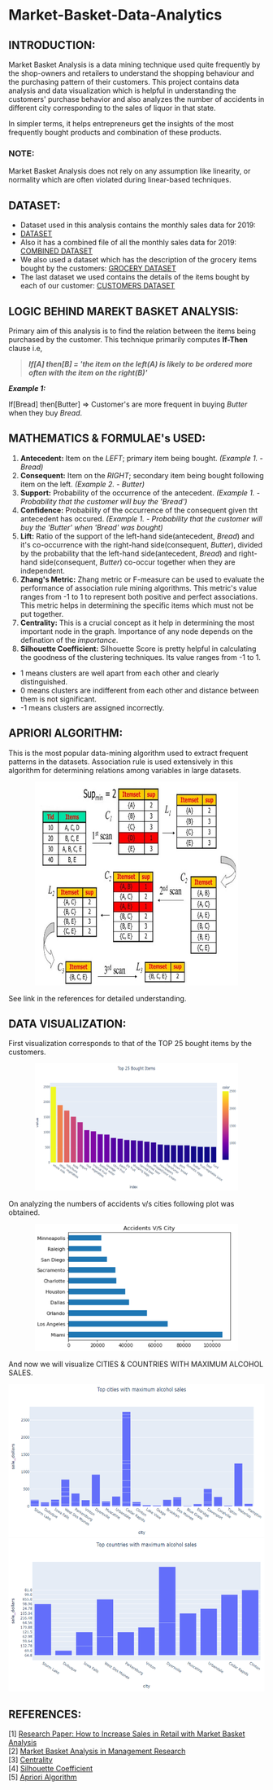 # Market-Basket-Data-Analytics

## INTRODUCTION:
Market Basket Analysis is a data mining technique used quite frequently by the shop-owners and retailers to understand the shopping behaviour and the purchasing pattern of their customers. This project contains data analysis and data visualization which is helpful in understanding the customers' purchase behavior and also analyzes the number of accidents in different city corresponding to the sales of liquor in that state.

In simpler terms, it helps entrepreneurs get the insights of the most frequently bought products and combination of these products.

### NOTE:
Market Basket Analysis does not rely on any assumption like linearity, or normality which are often violated during linear-based techniques.

## DATASET:
- Dataset used in this analysis contains the monthly sales data for 2019:
- [DATASET](https://github.com/ApoorvPathak2003/Market-Basket-Data-Analytics/tree/main/Sales_Data)
- Also it has a combined file of all the monthly sales data for 2019:
[COMBINED DATASET](https://github.com/ApoorvPathak2003/Market-Basket-Data-Analytics/blob/main/12%20months%20sales.csv)
- We also used a dataset which has the description of the grocery items bought by the customers: 
[GROCERY DATASET](https://github.com/ApoorvPathak2003/Market-Basket-Data-Analytics/blob/main/Groceries%20data.csv)
- The last dataset we used contains the details of the items bought by each of our customer:
[CUSTOMERS DATASET](https://github.com/ApoorvPathak2003/Market-Basket-Data-Analytics/blob/main/customers.csv)

## LOGIC BEHIND MAREKT BASKET ANALYSIS:
Primary aim of this analysis is to find the relation between the items being purchased by the customer. This technique primarily computes **If-Then** clause i.e,

> ***If[A] then[B] = 'the item on the left(A) is likely to be ordered more often with the item on the right(B)'***

***Example 1:***

If[Bread] then[Butter] => Customer's are more frequent in buying *Butter* when they buy *Bread*.

## MATHEMATICS & FORMULAE's USED:
1. **Antecedent:** Item on the *LEFT*; primary item being bought. *(Example 1. - Bread)*
2. **Consequent:** Item on the *RIGHT*; secondary item being bought following item on the left. *(Example 2. - Butter)*
3. **Support:** Probability of the occurrence of the antecedent. *(Example 1. -  Probability that the customer will buy the 'Bread')*
4. **Confidence:** Probability of the occurrence of the consequent given tht antecedent has occured. *(Example 1. -  Probability that the customer will buy the 'Butter' when 'Bread' was bought)*
5. **Lift:** Ratio of the support of the left-hand side(antecedent, *Bread*) and it's co-occurrence with the right-hand side(consequent, *Butter*), divided by the probability that the left-hand side(antecedent, *Bread*) and right-hand side(consequent, *Butter*) co-occur together when they are independent.
6. **Zhang's Metric:** Zhang metric or F-measure can be used to evaluate the performance of association rule mining algorithms. This metric's value ranges from -1 to 1 to represent both positive and perfect associations. This metric helps in determining the specific items which must not be put together.
7. **Centrality:** This is a crucial concept as it help in determining the most important node in the graph. Importance of any node depends on the defination of the *importance*.
8. **Silhouette Coefficient:** Silhouette Score is pretty helpful in calculating the goodness of the clustering techniques. Its value ranges from -1 to 1.
- 1 means clusters are well apart from each other and clearly distinguished.
- 0 means clusters are indifferent from each other and distance between them is not significant.
- -1 means clusters are assigned incorrectly.

## APRIORI ALGORITHM:
This is the most popular data-mining algorithm used to extract frequent patterns in the datasets. Association rule is used extensively in this algorithm for determining relations among variables in large datasets.
<p align = 'center'>
  <img src = "./Formula's/Apriori Algorithm.png" alt = 'Apriori Algorithm' width = '400' height = '400'>
</p>
See link in the references for detailed understanding.

## DATA VISUALIZATION:
First visualization corresponds to that of the TOP 25 bought items by the customers.
<p align = 'center'>
  <img src = "./Data Visualization/Top 25 Bought Items.png" alt = 'Top 25 Bought Items' width = '400' height = '250'>
</p>

On analyzing the numbers of accidents v/s cities following plot was obtained.
<p align = 'center'>
  <img src = "./Data Visualization/Accidents V.S City.png" alt = 'Accidents V.S City' width = '400' height = '250'>
</p>

And now we will visualize CITIES & COUNTRIES WITH MAXIMUM ALCOHOL SALES.
<p float = 'left'>
  <img src = "./Data Visualization/Top cities with maximum alcohol sales.png" alt = 'Top cities with maximum alcohol sales' width = '505' height = '300'>
  <img src = "./Data Visualization/Top countries with maximum alcohol sales.png" alt = 'Top countries with maximum alcohol sales' width = '505' height = '300'>
</p>

## REFERENCES:
[1] [Research Paper: How to Increase Sales in Retail with Market Basket Analysis](https://www.academia.edu/download/56086206/Article_1.pdf)  
[2] [Market Basket Analysis in Management Research](https://journals.sagepub.com/doi/abs/10.1177/0149206312466147)  
[3] [Centrality](https://towardsdatascience.com/graph-analytics-introduction-and-concepts-of-centrality-8f5543b55de3)  
[4] [Silhouette Coefficient](https://towardsdatascience.com/silhouette-coefficient-validating-clustering-techniques-e976bb81d10c)  
[5] [Apriori Algorithm](https://www.javatpoint.com/apriori-algorithm)
